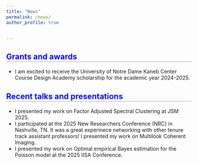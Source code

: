 ```yaml
---
title: "News"
permalink: /news/
author_profile: true


---
```



<h2 style="border-bottom: 2px solid #ccc; color: blue;">Grants and awards</h2>

- I am excited to receive the University of Notre Dame Kaneb Center Course Design Academy scholarship for the academic year 2024-2025.

 
<h2 style="border-bottom: 2px solid #ccc; color: blue;">Recent talks and presentations</h2>

- I presented my work on Factor Adjusted Spectral Clustering at JSM 2025.
- I participated at the 2025 New Researchers Conference (NRC) in Nashville, TN. It was a great experinece networking with other tenure track assistant professors! I presented my work on Multilook Coherent Imaging.
- I presented my work on Optimal empirical Bayes estimation for the Poisson model at the 2025 IISA Conference.
